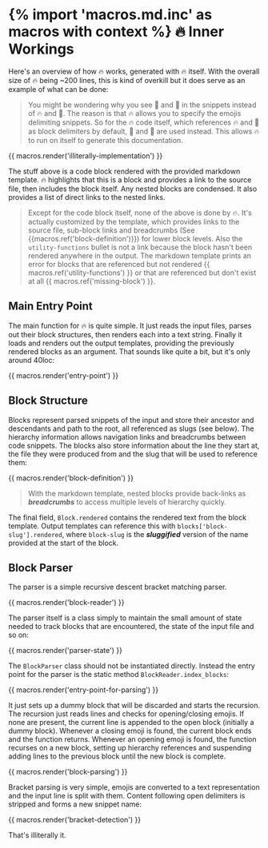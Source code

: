 {% import 'macros.md.inc' as macros with context %}
🔥 Inner Workings
=================

Here's an overview of how 🔥 works, generated with 🔥 itself. With the overall size of 🔥 being ~200 lines, this is kind of overkill but it does serve as an example of what can be done:

> You might be wondering why you see 🚀 and 🚗 in the snippets instead of 🔥 and 🧯. The reason is that 🔥 allows you to specify the emojis delimiting snippets. So for the 🔥 code itself, which references 🔥 and 🧯 as block delimiters by default, 🚀 and 🚗 are used instead. This allows 🔥 to run on itself to generate this documentation.

{{ macros.render('illiterally-implementation') }}

The stuff above is a code block rendered with the provided markdown template. 🔥 highlights that this is a block and provides a link to the source file, then includes the block itself. Any nested blocks are condensed. It also provides a list of direct links to the nested links.

> Except for the code block itself, none of the above is done by 🔥. It's actually customized by the template, which provides links to the source file, sub-block links and breadcrumbs (See {{macros.ref('block-definition')}}) for lower block levels. Also the `utility-functions` bullet is not a link because the block hasn't been rendered anywhere in the output. The markdown template prints an error for blocks that are referenced but not rendered {{ macros.ref('utility-functions') }} or that are referenced but don't exist at all {{ macros.ref('missing-block') }}.

## Main Entry Point

The main function for 🔥 is quite simple. It just reads the input files, parses out their block structures, then renders each into a text string. Finally it loads and renders out the output templates, providing the previously rendered blocks as an argument. That sounds like quite a bit, but it's only around 40loc: 

{{ macros.render('entry-point') }}

## Block Structure

Blocks represent parsed snippets of the input and store their ancestor and descendants and path to the root, all referenced as slugs (see below). The hierarchy information allows navigation links and breadcrumbs between code snippets. The blocks also store information about the line they start at, the file they were produced from and the slug that will be used to reference them:

{{ macros.render('block-definition') }}

> With the markdown template, nested blocks provide back-links as ***breadcrumbs*** to access multiple levels of hierarchy quickly. 

The final field, `Block.rendered` contains the rendered text from the block template. Output templates can reference this with `blocks['block-slug'].rendered`, where `block-slug` is the ***sluggified*** version of the name provided at the start of the block.

## Block Parser

The parser is a simple recursive descent bracket matching parser.  

{{ macros.render('block-reader') }}

The parser itself is a class simply to maintain the small amount of state needed to track blocks that are encountered, the state of the input file and so on:

{{ macros.render('parser-state') }}

The `BlockParser` class should not be instantiated directly. Instead the entry point for the parser is the static method `BlockReader.index_blocks`:

{{ macros.render('entry-point-for-parsing') }}

It just sets up a dummy block that will be discarded and starts the recursion. The recursion just reads lines and checks for opening/closing emojis. If none are present, the current line is appended to the open block (initially a dummy block). Whenever a closing emoji is found, the current block ends and the function returns. Whenever an opening emoji is found, the function recurses on a new block, setting up hierarchy references and suspending adding lines to the previous block until the new block is complete.

{{ macros.render('block-parsing') }}

Bracket parsing is very simple, emojis are converted to a text representation and the input line is split with them. Content following open delimiters is stripped and forms a new snippet name:

{{ macros.render('bracket-detection') }}

That's illiterally it.
